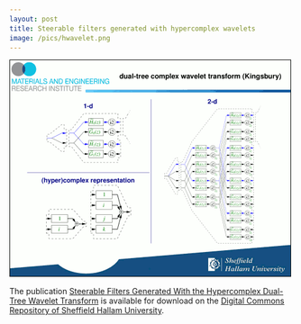 ```yaml
---
layout: post
title: Steerable filters generated with hypercomplex wavelets
image: /pics/hwavelet.png
---
```

<span class="center"><a href="http://www.slideshare.net/wedesoft/icspc07-foils"><img src="/pics/hwavelet.png" width="500" alt=""/></a></span>

The publication [Steerable Filters Generated With the Hypercomplex Dual-Tree Wavelet Transform][Wavelets] is available for download on the [Digital Commons Repository of Sheffield Hallam University][DigitalCommons].

[Wavelets]: http://shura.shu.ac.uk/953/
[DigitalCommons]: http://shura.shu.ac.uk/
